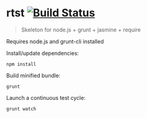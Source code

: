 # rtst [![Build Status](https://travis-ci.org/jostly/rtst.png)](https://travis-ci.org/jostly/rtst)

> Skeleton for node.js + grunt + jasmine + require

Requires node.js and grunt-cli installed

Install/update dependencies:

	npm install


Build minified bundle:

	grunt

Launch a continuous test cycle: 

	grunt watch
